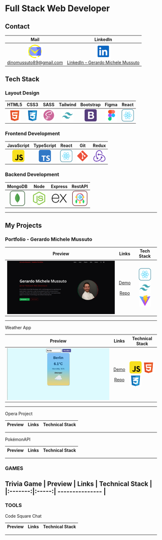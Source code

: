 # Full Stack Web Developer

## Contact
| Mail | LinkedIn |
|:----:|:--------:|
| <a href="mailto:dinomussuto89@gmail.com"><img src="assets/mail-svgrepo-com (1).svg" width="50" alt="Email Icon" /><br/>dinomussuto89@gmail.com</a> | <a href="www.linkedin.com/in/gerardo-michele-mussuto" target="_blank"><img src="assets/linkedin-svgrepo-com (1).svg" width="50" alt="LinkedIn Icon" /><br/>LinkedIn – Gerardo Michele Mussuto</a> |

## Tech Stack

### Layout Design

| HTML5 | CSS3 | SASS | Tailwind | Bootstrap | Figma | React |
|:-----:|:----:|:----:|:--------:|:---------:|:-----:|:-----:|     
| <img src="assets/html-5-svgrepo-com.svg" width="40"/> | <img src="assets/css-3-svgrepo-com.svg" width="40"/> | <img src="assets/scss2-svgrepo-com.svg" width="40"/> | <img src="assets/tailwind-svgrepo-com.svg" width="40"/> | <img src="assets/bootstrap-4-logo-svgrepo-com.svg" width="40"/> | <img src="assets/figma-svgrepo-com.svg" width="40"/> | <img src="assets/react-svgrepo-com.svg" width="40"/> |

### Frontend Development

| JavaScript | TypeScript | React | Git | Redux |
|:----------:|:----------:|:-----:|:---:|:-----:|
| <img src="assets/javascript-svgrepo-com.svg" width="40"/> | <img src="assets/typescript-svgrepo-com.svg" width="40"/> | <img src="assets/react-svgrepo-com.svg" width="40"/> | <img src="assets/git-svgrepo-com.svg" width="40"/> | <img src="assets/redux-logo-svgrepo-com.svg" width="40"/> |

### Backend Development

| MongoDB | Node | Express | RestAPI |
|:-------:|:----:|:-------:|:-------:|
| <img src="assets/mongodb-svgrepo-com.svg" width="50"/> | <img src="assets/node-js-svgrepo-com.svg" width="50"/> | <img src="assets/express-svgrepo-com.svg" width="50"/> | <img src="assets/rest-api-svgrepo-com.svg" width="50"/> |


---

##  My Projects

### Portfolio - Gerardo Michele Mussuto
| Preview | Links | Tech Stack |
|:-------:|:-----:|:----------:|
![Preview Screenshot](./assets/preview-portfolio.png) | [Demo](https://www.dino-webservices.de)<br><br>[Repo](https://github.com/Onid89/onid89-creative-code-showcase) | <img src="assets/react-svgrepo-com.svg" width="40"/> <img src="assets/tailwind-svgrepo-com.svg" width="40"/> <img src="assets/vite-svgrepo-com.svg" width="40"/> |

---

Weather App

| Preview | Links | Technical Stack |
|:-------:|:-----:| --------------- |
![Preview Screenshot](./assets/Weather-App.png) | [Demo](https://onid89.github.io/Weather-App)<br><br>[Repo](https://github.com/Onid89/Weather-App) | <img src="assets/javascript-svgrepo-com.svg" width="40"/> <img src="assets/html-5-svgrepo-com.svg" width="40"/> <img src="assets/css-3-svgrepo-com.svg" width="40"/> |


---

Opera Project

| Preview | Links | Technical Stack |
|:-------:|:-----:| --------------- |

---

PokémonAPI

| Preview | Links | Technical Stack |
|:-------:|:-----:| --------------- |

---

### GAMES

Trivia Game
| Preview | Links | Technical Stack |
|:-------:|:-----:| --------------- |
---

### TOOLS

Code Square Chat

| Preview | Links | Technical Stack |
|:-------:|:-----:| --------------- |
---
